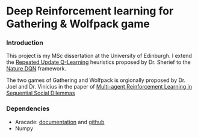 # Deep Reinforcement learning for Gathering & Wolfpack game 

### Introduction

This project is my MSc dissertation at the University of Edinburgh. I extend the [Repeated Update Q-Learning](http://www.jmlr.org/papers/volume17/14-037/14-037.pdf) heuristics proposed by Dr. Sherief to the [Nature DQN](https://www.nature.com/nature/journal/v518/n7540/full/nature14236.html) framework. 

The two games of Gathering and Wolfpack is orgionally proposed by Dr. Joel and Dr. Vinicius in the paper of  [Multi-agent Reinforcement Learning in Sequential Social Dilemmas](https://storage.googleapis.com/deepmind-media/papers/multi-agent-rl-in-ssd.pdf)



### Dependencies 

*  Aracade: [documentation](http://pythonhosted.org/arcade/) and [github](https://github.com/pvcraven/arcade)
*  Numpy





